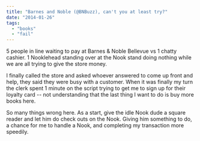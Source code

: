```yaml
---
title: "Barnes and Noble (@BNBuzz), can't you at least try?"
date: "2014-01-26"
tags: 
  - "books"
  - "fail"
---
```


5 people in line waiting to pay at Barnes & Noble Bellevue vs 1 chatty cashier. 1 Nooklehead standing over at the Nook stand doing nothing while we are all trying to give the store money.

I finally called the store and asked whoever answered to come up front and help, they said they were busy with a customer. When it was finally my turn the clerk spent 1 minute on the script trying to get me to sign up for their loyalty card -- not understanding that the last thing I want to do is buy more books here.

So many things wrong here. As a start, give the idle Nook dude a square reader and let him do check outs on the Nook. Giving him something to do, a chance for me to handle a Nook, and completing my transaction more speedily.
